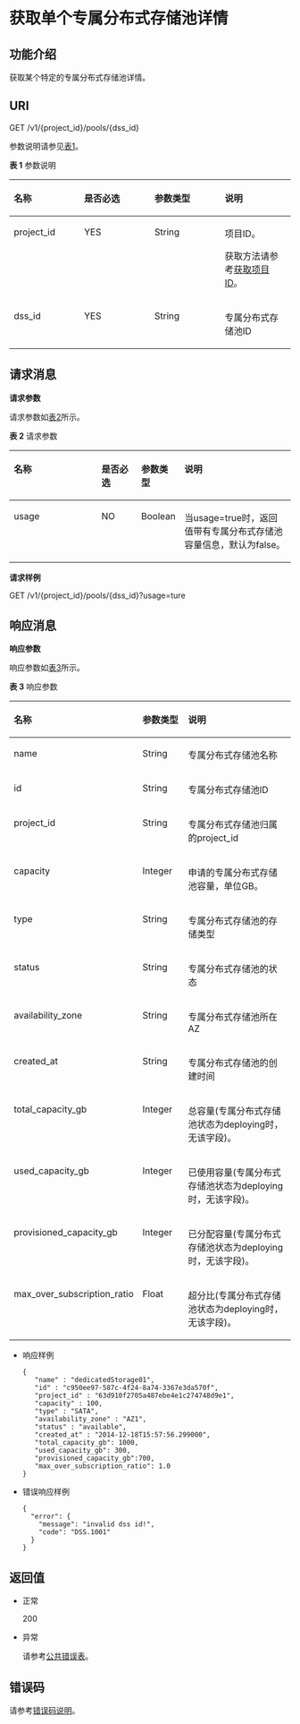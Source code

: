 # 获取单个专属分布式存储池详情<a name="ZH-CN_TOPIC_0093398762"></a>

## 功能介绍<a name="section663215"></a>

获取某个特定的专属分布式存储池详情。

## URI<a name="section53720453"></a>

GET /v1/\{project\_id\}/pools/\{dss\_id\}

参数说明请参见[表1](#table21736599)。

**表 1**  参数说明

<a name="table21736599"></a>
<table><thead align="left"><tr id="row26298136"><th class="cellrowborder" valign="top" width="25%" id="mcps1.2.5.1.1"><p id="p49774232"><a name="p49774232"></a><a name="p49774232"></a>名称</p>
</th>
<th class="cellrowborder" valign="top" width="25%" id="mcps1.2.5.1.2"><p id="p5180964"><a name="p5180964"></a><a name="p5180964"></a>是否必选</p>
</th>
<th class="cellrowborder" valign="top" width="25%" id="mcps1.2.5.1.3"><p id="p17004965"><a name="p17004965"></a><a name="p17004965"></a>参数类型</p>
</th>
<th class="cellrowborder" valign="top" width="25%" id="mcps1.2.5.1.4"><p id="p35224963"><a name="p35224963"></a><a name="p35224963"></a>说明</p>
</th>
</tr>
</thead>
<tbody><tr id="row34649765"><td class="cellrowborder" valign="top" width="25%" headers="mcps1.2.5.1.1 "><p id="p55167604"><a name="p55167604"></a><a name="p55167604"></a>project_id</p>
</td>
<td class="cellrowborder" valign="top" width="25%" headers="mcps1.2.5.1.2 "><p id="p39390935"><a name="p39390935"></a><a name="p39390935"></a>YES</p>
</td>
<td class="cellrowborder" valign="top" width="25%" headers="mcps1.2.5.1.3 "><p id="p36549175"><a name="p36549175"></a><a name="p36549175"></a>String</p>
</td>
<td class="cellrowborder" valign="top" width="25%" headers="mcps1.2.5.1.4 "><p id="p7693179"><a name="p7693179"></a><a name="p7693179"></a>项目ID。</p>
<p id="p87361421124417"><a name="p87361421124417"></a><a name="p87361421124417"></a>获取方法请参考<a href="获取项目ID.md">获取项目ID</a>。</p>
</td>
</tr>
<tr id="row2129750"><td class="cellrowborder" valign="top" width="25%" headers="mcps1.2.5.1.1 "><p id="p38292076"><a name="p38292076"></a><a name="p38292076"></a>dss_id</p>
</td>
<td class="cellrowborder" valign="top" width="25%" headers="mcps1.2.5.1.2 "><p id="p14650458"><a name="p14650458"></a><a name="p14650458"></a>YES</p>
</td>
<td class="cellrowborder" valign="top" width="25%" headers="mcps1.2.5.1.3 "><p id="p45836489"><a name="p45836489"></a><a name="p45836489"></a>String</p>
</td>
<td class="cellrowborder" valign="top" width="25%" headers="mcps1.2.5.1.4 "><p id="p21768161"><a name="p21768161"></a><a name="p21768161"></a>专属分布式存储池ID</p>
</td>
</tr>
</tbody>
</table>

## 请求消息<a name="section13722030"></a>

**请求参数**

请求参数如[表2](#table13243689)所示。

**表 2**  请求参数

<a name="table13243689"></a>
<table><thead align="left"><tr id="row33018140"><th class="cellrowborder" valign="top" width="31.626837316268368%" id="mcps1.2.5.1.1"><p id="p57223682"><a name="p57223682"></a><a name="p57223682"></a>名称</p>
</th>
<th class="cellrowborder" valign="top" width="14.288571142885708%" id="mcps1.2.5.1.2"><p id="p4606636"><a name="p4606636"></a><a name="p4606636"></a>是否必选</p>
</th>
<th class="cellrowborder" valign="top" width="14.288571142885708%" id="mcps1.2.5.1.3"><p id="p37593218"><a name="p37593218"></a><a name="p37593218"></a>参数类型</p>
</th>
<th class="cellrowborder" valign="top" width="39.7960203979602%" id="mcps1.2.5.1.4"><p id="p25151854"><a name="p25151854"></a><a name="p25151854"></a>说明</p>
</th>
</tr>
</thead>
<tbody><tr id="row24034261"><td class="cellrowborder" valign="top" width="31.626837316268368%" headers="mcps1.2.5.1.1 "><p id="p618145"><a name="p618145"></a><a name="p618145"></a>usage</p>
</td>
<td class="cellrowborder" valign="top" width="14.288571142885708%" headers="mcps1.2.5.1.2 "><p id="p50069818"><a name="p50069818"></a><a name="p50069818"></a>NO</p>
</td>
<td class="cellrowborder" valign="top" width="14.288571142885708%" headers="mcps1.2.5.1.3 "><p id="p29123463"><a name="p29123463"></a><a name="p29123463"></a>Boolean</p>
</td>
<td class="cellrowborder" valign="top" width="39.7960203979602%" headers="mcps1.2.5.1.4 "><p id="p10190321"><a name="p10190321"></a><a name="p10190321"></a>当usage=true时，返回值带有专属分布式存储池容量信息，默认为false。</p>
</td>
</tr>
</tbody>
</table>

**请求样例**

GET /v1/\{project\_id\}/pools/\{dss\_id\}?usage=ture

## 响应消息<a name="section56389407"></a>

**响应参数**

响应参数如[表3](#table3475817)所示。

**表 3**  响应参数

<a name="table3475817"></a>
<table><thead align="left"><tr id="row49062032"><th class="cellrowborder" valign="top" width="28.439999999999998%" id="mcps1.2.4.1.1"><p id="p14601642"><a name="p14601642"></a><a name="p14601642"></a>名称</p>
</th>
<th class="cellrowborder" valign="top" width="18.07%" id="mcps1.2.4.1.2"><p id="p37029065"><a name="p37029065"></a><a name="p37029065"></a>参数类型</p>
</th>
<th class="cellrowborder" valign="top" width="53.49%" id="mcps1.2.4.1.3"><p id="p46564252"><a name="p46564252"></a><a name="p46564252"></a>说明</p>
</th>
</tr>
</thead>
<tbody><tr id="row13608105"><td class="cellrowborder" valign="top" width="28.439999999999998%" headers="mcps1.2.4.1.1 "><p id="p28514710"><a name="p28514710"></a><a name="p28514710"></a>name</p>
</td>
<td class="cellrowborder" valign="top" width="18.07%" headers="mcps1.2.4.1.2 "><p id="p52610097"><a name="p52610097"></a><a name="p52610097"></a>String</p>
</td>
<td class="cellrowborder" valign="top" width="53.49%" headers="mcps1.2.4.1.3 "><p id="p33559471"><a name="p33559471"></a><a name="p33559471"></a>专属分布式存储池名称</p>
</td>
</tr>
<tr id="row33599791"><td class="cellrowborder" valign="top" width="28.439999999999998%" headers="mcps1.2.4.1.1 "><p id="p37228582"><a name="p37228582"></a><a name="p37228582"></a>id</p>
</td>
<td class="cellrowborder" valign="top" width="18.07%" headers="mcps1.2.4.1.2 "><p id="p47570623"><a name="p47570623"></a><a name="p47570623"></a>String</p>
</td>
<td class="cellrowborder" valign="top" width="53.49%" headers="mcps1.2.4.1.3 "><p id="p28015283"><a name="p28015283"></a><a name="p28015283"></a>专属分布式存储池ID</p>
</td>
</tr>
<tr id="row50810959"><td class="cellrowborder" valign="top" width="28.439999999999998%" headers="mcps1.2.4.1.1 "><p id="p22047016"><a name="p22047016"></a><a name="p22047016"></a>project_id</p>
</td>
<td class="cellrowborder" valign="top" width="18.07%" headers="mcps1.2.4.1.2 "><p id="p30876117"><a name="p30876117"></a><a name="p30876117"></a>String</p>
</td>
<td class="cellrowborder" valign="top" width="53.49%" headers="mcps1.2.4.1.3 "><p id="p17937528"><a name="p17937528"></a><a name="p17937528"></a>专属分布式存储池归属的project_id</p>
</td>
</tr>
<tr id="row27220025"><td class="cellrowborder" valign="top" width="28.439999999999998%" headers="mcps1.2.4.1.1 "><p id="p57338399"><a name="p57338399"></a><a name="p57338399"></a>capacity</p>
</td>
<td class="cellrowborder" valign="top" width="18.07%" headers="mcps1.2.4.1.2 "><p id="p52059282"><a name="p52059282"></a><a name="p52059282"></a>Integer</p>
</td>
<td class="cellrowborder" valign="top" width="53.49%" headers="mcps1.2.4.1.3 "><p id="p56052334"><a name="p56052334"></a><a name="p56052334"></a>申请的专属分布式存储池容量，单位GB。</p>
</td>
</tr>
<tr id="row34708966"><td class="cellrowborder" valign="top" width="28.439999999999998%" headers="mcps1.2.4.1.1 "><p id="p59962836"><a name="p59962836"></a><a name="p59962836"></a>type</p>
</td>
<td class="cellrowborder" valign="top" width="18.07%" headers="mcps1.2.4.1.2 "><p id="p24006753"><a name="p24006753"></a><a name="p24006753"></a>String</p>
</td>
<td class="cellrowborder" valign="top" width="53.49%" headers="mcps1.2.4.1.3 "><p id="p65498832"><a name="p65498832"></a><a name="p65498832"></a>专属分布式存储池的存储类型</p>
</td>
</tr>
<tr id="row52618583"><td class="cellrowborder" valign="top" width="28.439999999999998%" headers="mcps1.2.4.1.1 "><p id="p34246806"><a name="p34246806"></a><a name="p34246806"></a>status</p>
</td>
<td class="cellrowborder" valign="top" width="18.07%" headers="mcps1.2.4.1.2 "><p id="p12819762"><a name="p12819762"></a><a name="p12819762"></a>String</p>
</td>
<td class="cellrowborder" valign="top" width="53.49%" headers="mcps1.2.4.1.3 "><p id="p31767774"><a name="p31767774"></a><a name="p31767774"></a>专属分布式存储池的状态</p>
</td>
</tr>
<tr id="row17474517"><td class="cellrowborder" valign="top" width="28.439999999999998%" headers="mcps1.2.4.1.1 "><p id="p6149759"><a name="p6149759"></a><a name="p6149759"></a>availability_zone</p>
</td>
<td class="cellrowborder" valign="top" width="18.07%" headers="mcps1.2.4.1.2 "><p id="p16146366"><a name="p16146366"></a><a name="p16146366"></a>String</p>
</td>
<td class="cellrowborder" valign="top" width="53.49%" headers="mcps1.2.4.1.3 "><p id="p32787233"><a name="p32787233"></a><a name="p32787233"></a>专属分布式存储池所在AZ</p>
</td>
</tr>
<tr id="row26649649"><td class="cellrowborder" valign="top" width="28.439999999999998%" headers="mcps1.2.4.1.1 "><p id="p11137969"><a name="p11137969"></a><a name="p11137969"></a>created_at</p>
</td>
<td class="cellrowborder" valign="top" width="18.07%" headers="mcps1.2.4.1.2 "><p id="p61772230"><a name="p61772230"></a><a name="p61772230"></a>String</p>
</td>
<td class="cellrowborder" valign="top" width="53.49%" headers="mcps1.2.4.1.3 "><p id="p37494699"><a name="p37494699"></a><a name="p37494699"></a>专属分布式存储池的创建时间</p>
</td>
</tr>
<tr id="row1907972"><td class="cellrowborder" valign="top" width="28.439999999999998%" headers="mcps1.2.4.1.1 "><p id="p20328083"><a name="p20328083"></a><a name="p20328083"></a>total_capacity_gb</p>
</td>
<td class="cellrowborder" valign="top" width="18.07%" headers="mcps1.2.4.1.2 "><p id="p43884268"><a name="p43884268"></a><a name="p43884268"></a>Integer</p>
</td>
<td class="cellrowborder" valign="top" width="53.49%" headers="mcps1.2.4.1.3 "><p id="p64964848"><a name="p64964848"></a><a name="p64964848"></a>总容量(专属分布式存储池状态为deploying时，无该字段)。</p>
</td>
</tr>
<tr id="row47812724"><td class="cellrowborder" valign="top" width="28.439999999999998%" headers="mcps1.2.4.1.1 "><p id="p47625437"><a name="p47625437"></a><a name="p47625437"></a>used_capacity_gb</p>
</td>
<td class="cellrowborder" valign="top" width="18.07%" headers="mcps1.2.4.1.2 "><p id="p37538044"><a name="p37538044"></a><a name="p37538044"></a>Integer</p>
</td>
<td class="cellrowborder" valign="top" width="53.49%" headers="mcps1.2.4.1.3 "><p id="p20682694"><a name="p20682694"></a><a name="p20682694"></a>已使用容量(专属分布式存储池状态为deploying时，无该字段)。</p>
</td>
</tr>
<tr id="row51926520"><td class="cellrowborder" valign="top" width="28.439999999999998%" headers="mcps1.2.4.1.1 "><p id="p45298596"><a name="p45298596"></a><a name="p45298596"></a>provisioned_capacity_gb</p>
</td>
<td class="cellrowborder" valign="top" width="18.07%" headers="mcps1.2.4.1.2 "><p id="p11720763"><a name="p11720763"></a><a name="p11720763"></a>Integer</p>
</td>
<td class="cellrowborder" valign="top" width="53.49%" headers="mcps1.2.4.1.3 "><p id="p9857780"><a name="p9857780"></a><a name="p9857780"></a>已分配容量(专属分布式存储池状态为deploying时，无该字段)。</p>
</td>
</tr>
<tr id="row21611161"><td class="cellrowborder" valign="top" width="28.439999999999998%" headers="mcps1.2.4.1.1 "><p id="p5673583"><a name="p5673583"></a><a name="p5673583"></a>max_over_subscription_ratio</p>
</td>
<td class="cellrowborder" valign="top" width="18.07%" headers="mcps1.2.4.1.2 "><p id="p11982196"><a name="p11982196"></a><a name="p11982196"></a>Float</p>
</td>
<td class="cellrowborder" valign="top" width="53.49%" headers="mcps1.2.4.1.3 "><p id="p31033795"><a name="p31033795"></a><a name="p31033795"></a>超分比(专属分布式存储池状态为deploying时，无该字段)。</p>
</td>
</tr>
</tbody>
</table>

-   响应样例

    ```
    {
       "name" : "dedicatedStorage01",
       "id" : "c950ee97-587c-4f24-8a74-3367e3da570f",
       "project_id" : "63d910f2705a487ebe4e1c274748d9e1",
       "capacity" : 100,
       "type" : "SATA",
       "availability_zone" : "AZ1",
       "status" : "available",
       "created_at" : "2014-12-18T15:57:56.299000",
       "total_capacity_gb": 1000,
       "used_capacity_gb": 300,
       "provisioned_capacity_gb":700,
       "max_over_subscription_ratio": 1.0
    }
    ```

-   错误响应样例

    ```
    {
      "error": {
        "message": "invalid dss id!",
        "code": "DSS.1001"
      }
    }
    ```


## 返回值<a name="section37742617"></a>

-   正常

    200

-   异常

    请参考[公共错误表](错误码说明.md#section10079864181756)。


## 错误码<a name="section6052638591652"></a>

请参考[错误码说明](错误码说明.md)。

